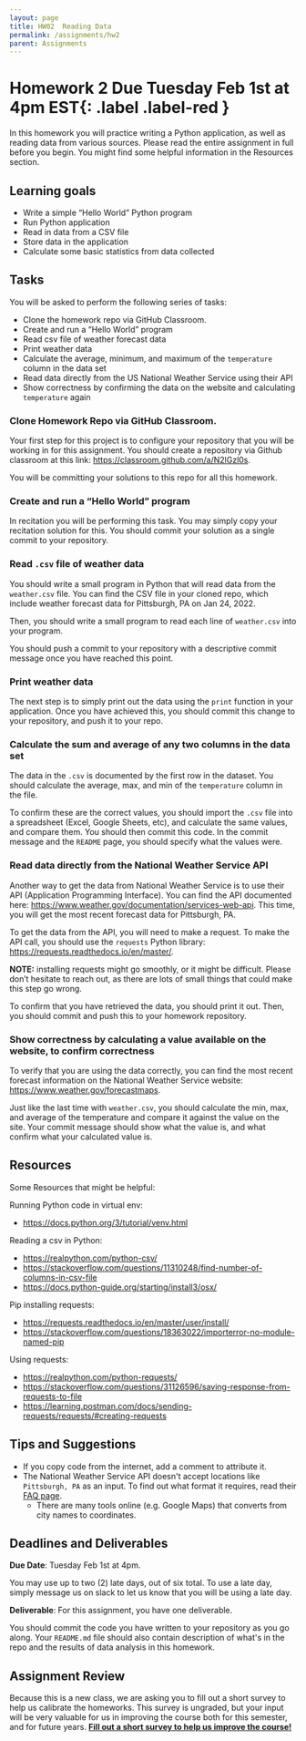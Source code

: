 ```yaml
---
layout: page
title: HW02  Reading Data
permalink: /assignments/hw2
parent: Assignments
---
```


# Homework 2 **Due Tuesday Feb 1st at 4pm EST**{: .label .label-red }
In this homework you will practice writing a Python application, as well as reading data from various sources. Please read the entire assignment in full before you begin. You might find some helpful information in the Resources section. 

## Learning goals
- Write a simple “Hello World” Python program
- Run Python application
- Read in data from a CSV file
- Store data in the application 
- Calculate some basic statistics from data collected

## Tasks

You will be asked to perform the following series of tasks:

- Clone the homework repo via GitHub Classroom.
- Create and run a “Hello World” program
- Read csv file of weather forecast data
- Print weather data
- Calculate the average, minimum, and maximum of the `temperature` column in the data set
- Read data directly from the US National Weather Service using their API
- Show correctness by confirming the data on the website and calculating `temperature` again

### Clone Homework Repo via GitHub Classroom.

Your first step for this project is to configure your repository that you will be working in for this assignment. You should create a repository via Github classroom at this link: <https://classroom.github.com/a/N2lGzl0s>.

You will be committing your solutions to this repo for all this homework.

### Create and run a “Hello World” program

In recitation you will be performing this task. You may simply copy your recitation solution for this.  You should commit your solution as a single commit to your repository. 

### Read `.csv` file of weather data

You should write a small program in Python that will read data from the `weather.csv` file. You can find the CSV file in your cloned repo, which include weather forecast data for Pittsburgh, PA on Jan 24, 2022.

Then, you should write a small program to read each line of `weather.csv` into your program.

You should push a commit to your repository with a descriptive commit message once you have reached this point.

### Print weather data

The next step is to simply print out the data using the `print` function in your application. Once you have achieved this, you should commit this change to your repository, and push it to your repo.

### Calculate the sum and average of any two columns in the data set

The data in the `.csv` is documented by the first row in the dataset. You should  calculate the average, max, and min of the `temperature` column in the file.

To confirm these are the correct values, you should import the `.csv` file into a spreadsheet (Excel, Google Sheets, etc), and calculate the same values, and compare them.  You should then commit this code. In the commit message and the `README` page, you should specify what the values were.

### Read data directly from the National Weather Service API

Another way to get the data from National Weather Service is to use their API (Application Programming Interface). You can find the API documented here: <https://www.weather.gov/documentation/services-web-api>. This time, you will get the most recent forecast data for Pittsburgh, PA.

To get the data from the API, you will need to make a request.  To make the API call, you should use the `requests` Python library: <https://requests.readthedocs.io/en/master/>.

**NOTE:** installing requests might go smoothly, or it might be difficult. Please don’t hesitate to reach out, as there are lots of small things that could make this step go wrong.

To confirm that you have retrieved the data, you should print it out. Then, you should commit and push this to your homework repository.

### Show correctness by calculating a value available on the website, to confirm correctness

To verify that you are using the data correctly, you can find the most recent forecast information on the National Weather Service website: <https://www.weather.gov/forecastmaps>.

Just like the last time with `weather.csv`, you should calculate the min, max, and average of the temperature and compare it against the value on the site. Your commit message should show what the value is, and what confirm what your calculated value is.

## Resources

Some Resources that might be helpful: 

Running Python code in virtual env:
* <https://docs.python.org/3/tutorial/venv.html>

Reading a csv in Python: 
* <https://realpython.com/python-csv/>
* <https://stackoverflow.com/questions/11310248/find-number-of-columns-in-csv-file>
* <https://docs.python-guide.org/starting/install3/osx/>

Pip installing requests: 
* <https://requests.readthedocs.io/en/master/user/install/>
* <https://stackoverflow.com/questions/18363022/importerror-no-module-named-pip>

Using requests: 
* <https://realpython.com/python-requests/>
* <https://stackoverflow.com/questions/31126596/saving-response-from-requests-to-file>
* <https://learning.postman.com/docs/sending-requests/requests/#creating-requests>


## Tips and Suggestions

* If you copy code from the internet, add a comment to attribute it.
* The National Weather Service API doesn't accept locations like `Pittsburgh, PA` as an input. To find out what format it requires, read their [FAQ page](https://weather-gov.github.io/api/general-faqs). 
  * There are many tools online (e.g. Google Maps) that converts from city names to coordinates.

## Deadlines and Deliverables
__Due Date__: Tuesday Feb 1st at 4pm.  

You may use up to two (2) late days, out of six total.  To use a late day, simply message us on slack to let us know that you will be using a late day.

__Deliverable__: For this assignment, you have one deliverable.

You should commit the code you have written to your repository as you go along. Your `README.md` file should also contain description of what's in the repo and the results of data analysis in this homework.

<!-- When you are ready to submit, you should create a new tag, your tag should be 2.0 (for HW2). (https://git-scm.com/book/en/v2/Git-Basics-Tagging) -->

## Assignment Review
Because this is a new class, we are asking you to fill out a short survey to help us calibrate the homeworks.  This survey is ungraded, but your input will be very valuable for us in improving the course both for this semester, and for future years. [__Fill out a short survey to help us improve the course!__](https://forms.gle/z3i3o2V8GWsvDYzJ9)




